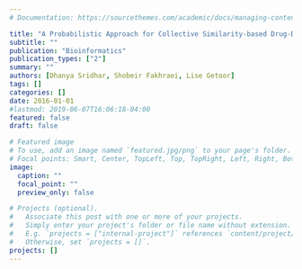 ```yaml
---
# Documentation: https://sourcethemes.com/academic/docs/managing-content/

title: "A Probabilistic Approach for Collective Similarity-based Drug-Drug Interaction Prediction"
subtitle: ""
publication: "Bioinformatics"
publication_types: ["2"]
summary: ""
authors: [Dhanya Sridhar, Shobeir Fakhraei, Lise Getoor]
tags: []
categories: []
date: 2016-01-01
#lastmod: 2019-06-07T16:06:18-04:00
featured: false
draft: false

# Featured image
# To use, add an image named `featured.jpg/png` to your page's folder.
# Focal points: Smart, Center, TopLeft, Top, TopRight, Left, Right, BottomLeft, Bottom, BottomRight.
image:
  caption: ""
  focal_point: ""
  preview_only: false

# Projects (optional).
#   Associate this post with one or more of your projects.
#   Simply enter your project's folder or file name without extension.
#   E.g. `projects = ["internal-project"]` references `content/project/deep-learning/index.md`.
#   Otherwise, set `projects = []`.
projects: []
---
```

